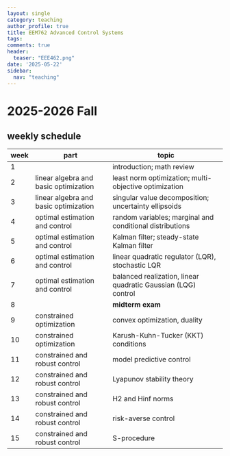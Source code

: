 ```yaml
---
layout: single
category: teaching
author_profile: true
title: EEM762 Advanced Control Systems
tags:
comments: true
header:
  teaser: "EEE462.png"
date: '2025-05-22'
sidebar:
  nav: "teaching"
---
```


# 2025-2026 Fall

## weekly schedule

| week | part | topic |
| ------------- | ------------- | ------------- |
| 1 |  | introduction; math review |
| 2 | linear algebra and basic optimization | least norm optimization; multi-objective optimization |
| 3 | linear algebra and basic optimization | singular value decomposition; uncertainty ellipsoids |
| 4 | optimal estimation and control | random variables; marginal and conditional distributions |
| 5 | optimal estimation and control | Kalman filter; steady-state Kalman filter |
| 6 | optimal estimation and control | linear quadratic regulator (LQR), stochastic LQR |
| 7 | optimal estimation and control | balanced realization, linear quadratic Gaussian (LQG) control |
| 8 |  | **midterm exam** |
| 9 | constrained optimization | convex optimization, duality |
| 10 | constrained optimization | Karush-Kuhn-Tucker (KKT) conditions |
| 11 | constrained and robust control | model predictive control |
| 12 | constrained and robust control | Lyapunov stability theory |
| 13 | constrained and robust control | H2 and Hinf norms |
| 14 | constrained and robust control | risk-averse control |
| 15 | constrained and robust control | S-procedure |





